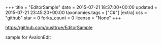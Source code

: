 +++
title = "EditorSample"
date = 2015-07-21 18:37:00+00:00
updated = 2015-07-21 23:45:20+00:00
taxonomies.tags = ["C#"]
[extra]
css = "github"
star = 0
forks_count = 0
license = "None"
+++

<https://github.com/ousttrue/EditorSample>

sample for AvalonEdit
